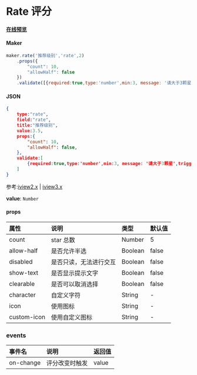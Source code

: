 # Rate 评分

#### [在线预览](https://jsrun.pro/CehKp/edit)

#### Maker
```js
maker.rate('推荐级别','rate',2)
    .props({
        "count": 10,
        "allowHalf": false
    })
    .validate([{required:true,type:'number',min:3, message: '请大于3颗星',trigger:'change'}])
```

#### JSON
```json
{
    type:"rate",
    field:"rate",
    title:"推荐级别",
    value:3.5,
    props:{
        "count": 10,
        "allowHalf": false,
    },
    validate:[
        {required:true,type:'number',min:3, message: '请大于3颗星',trigger:'change'}
    ]
}
```

参考:[iview2.x](http://v2.iviewui.com/components/rate#API) | [iview3.x](https://www.iviewui.com/components/rate#API)

**value**: `Number`

#### props

| 属性        | 说明                                        | 类型    | 默认值 |
| :---------- | :------------------------------------------ | :------ | :----- |
| count       | star 总数                                   | Number  | 5      |
| allow-half  | 是否允许半选                                | Boolean | false  |
| disabled    | 是否只读，无法进行交互                      | Boolean | false  |
| show-text   | 是否显示提示文字                            | Boolean | false  |
| clearable   | 是否可以取消选择                            | Boolean | false  |
| character   | 自定义字符                                  | String  | -      |
| icon        | 使用图标                                    | String  | -      |
| custom-icon | 使用自定义图标                              | String  | -      |

### events

 
| 事件名    | 说明           | 返回值 |
| :-------- | :------------- | :----- |
| on-change | 评分改变时触发 | value  |